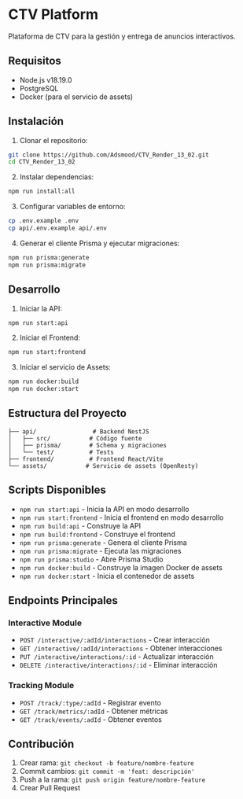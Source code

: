 # CTV Platform

Plataforma de CTV para la gestión y entrega de anuncios interactivos.

## Requisitos

- Node.js v18.19.0
- PostgreSQL
- Docker (para el servicio de assets)

## Instalación

1. Clonar el repositorio:
```bash
git clone https://github.com/Adsmood/CTV_Render_13_02.git
cd CTV_Render_13_02
```

2. Instalar dependencias:
```bash
npm run install:all
```

3. Configurar variables de entorno:
```bash
cp .env.example .env
cp api/.env.example api/.env
```

4. Generar el cliente Prisma y ejecutar migraciones:
```bash
npm run prisma:generate
npm run prisma:migrate
```

## Desarrollo

1. Iniciar la API:
```bash
npm run start:api
```

2. Iniciar el Frontend:
```bash
npm run start:frontend
```

3. Iniciar el servicio de Assets:
```bash
npm run docker:build
npm run docker:start
```

## Estructura del Proyecto

```
├── api/                # Backend NestJS
│   ├── src/           # Código fuente
│   ├── prisma/        # Schema y migraciones
│   └── test/          # Tests
├── frontend/          # Frontend React/Vite
└── assets/           # Servicio de assets (OpenResty)
```

## Scripts Disponibles

- `npm run start:api` - Inicia la API en modo desarrollo
- `npm run start:frontend` - Inicia el frontend en modo desarrollo
- `npm run build:api` - Construye la API
- `npm run build:frontend` - Construye el frontend
- `npm run prisma:generate` - Genera el cliente Prisma
- `npm run prisma:migrate` - Ejecuta las migraciones
- `npm run prisma:studio` - Abre Prisma Studio
- `npm run docker:build` - Construye la imagen Docker de assets
- `npm run docker:start` - Inicia el contenedor de assets

## Endpoints Principales

### Interactive Module
- `POST /interactive/:adId/interactions` - Crear interacción
- `GET /interactive/:adId/interactions` - Obtener interacciones
- `PUT /interactive/interactions/:id` - Actualizar interacción
- `DELETE /interactive/interactions/:id` - Eliminar interacción

### Tracking Module
- `POST /track/:type/:adId` - Registrar evento
- `GET /track/metrics/:adId` - Obtener métricas
- `GET /track/events/:adId` - Obtener eventos

## Contribución

1. Crear rama: `git checkout -b feature/nombre-feature`
2. Commit cambios: `git commit -m 'feat: descripción'`
3. Push a la rama: `git push origin feature/nombre-feature`
4. Crear Pull Request 